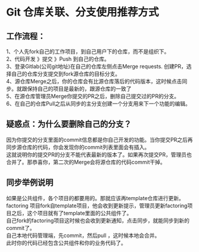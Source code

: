 # Git 仓库关联、分支使用推荐方式

## 工作流程：

1、个人先fork自己的工作项目，到自己用户下的仓库，而不是组织下。  
2、代码开发 》提交 》Push 到自己的仓库。  
3、登录Gitlab(公司git地址)在自己的仓库左侧点击Merge requests. 创建PR，选择自己的仓库分支提交到fork源仓库的目标分支。  
4、源仓库Merge之后，你的仓库会有比源仓库落后的代码版本，这时候点击同步。就跟保持自己的项目是最新的，跟源仓库的一致了  
5、在源仓库管理员Merge你提交的PR之后，删除自己提交过的PR的分支。  
6、在自己的仓库Pull之后从同步的主分支创建一个分支用来下一个功能的编辑。  



## 疑惑点：为什么要删除自己的分支？

因为你提交的分支里面的commit信息都是你自己开发的功能。当你提交PR之后再同步源仓库的代码，你会发现你的commit列表里面会有插入。  
这就说明你的提交PR的分支不能代表最新的版本了。如果再次提交PR，管理员也合并了。那恭喜你，第二次的Merge会将源仓库的代码commit干掉。  



## 同步举例说明

如果是公共组件，各个项目的都要用的。那就应该再template仓库进行更新。   
factoring 项目fork自template项目，他会收到更新提示，管理员更新factoring项目之后，这个项目就有了template里面的公共组件了。  
自己fork的factoring项目这时候也会收到更新通知，点击同步，就能同步到新的commit了。  
自己本地代码管理端，先commit，然后pull ，这时候本地会合并。  
此时你的代码已经包含公共组件和你的业务代码了。  